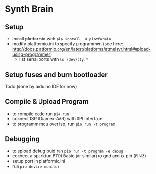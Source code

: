 # Synth Brain

## Setup

* install platformio with `pip install -U platformio`
* modify platformio.ini to specify programmer. (see here: http://docs.platformio.org/en/latest/platforms/atmelavr.html#upload-using-programmer)
    * list serial ports with `ls /dev/tty.*`

## Setup fuses and burn bootloader

Todo (done by arduino IDE for now)

## Compile & Upload Program 

* to compile code run `pio run`
* connect ISP (Diamex-AVR) with SPI Interface
* to programm mcu over isp, run `pio run -t program`

## Debugging

* to upload debug buid run `pio run -t program -e debug`
* connect a sparkfun FTDI Basic (or similar) to gnd and tx pin (PIN3)
* setup port in platformio.ini
* run `pio device monitor`